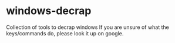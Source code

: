 # windows-decrap
Collection of tools to decrap windows
If you are unsure of what the keys/commands do, please look it up on google.
